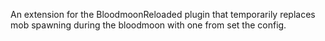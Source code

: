 An extension for the BloodmoonReloaded plugin that temporarily replaces mob spawning during the bloodmoon with one from set the config.